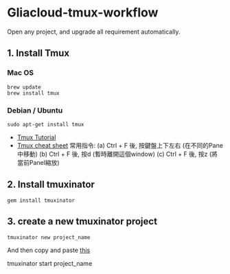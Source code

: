 # Gliacloud-tmux-workflow

Open any project, and upgrade all requirement automatically.

## 1. Install Tmux

### Mac OS


```
brew update
brew install tmux
```

### Debian / Ubuntu

```
sudo apt-get install tmux
```

* [Tmux Tutorial](https://www.youtube.com/watch?v=nD6g-rM5Bh0&list=PLbkWnfz63JbWlZSq964DCMW64dM06_qht)
* [Tmux cheat sheet](https://gist.github.com/henrik/1967800/)
常用指令:
(a) Ctrl + F 後, 按鍵盤上下左右 (在不同的Pane中移動)
(b) Ctrl + F 後, 按d (暫時離開這個window)
(c) Ctrl + F 後, 按z (將當前Panel縮放)

## 2. Install tmuxinator

```
gem install tmuxinator
```

## 3. create a new tmuxinator project
```
tmuxinator new project_name
```

And then copy and paste [this](https://github.com/JMCFTW/Gliacloud-tmux-workflow/blob/master/tmuxinator_project_studio.txt)

tmuxinator start project_name





